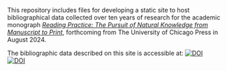 This repository includes files for developing a static site to host bibliographical data collected over ten years of research for the academic monograph [_Reading Practice: The Pursuit of Natural Knowledge from Manuscript to Print_](https://press.uchicago.edu/ucp/books/book/chicago/R/bo222256991.html), forthcoming from The University of Chicago Press in August 2024. 

The bibliographic data described on this site is accessible at:
[![DOI](https://zenodo.org/badge/DOI/10.5281/zenodo.11123120.svg)](https://doi.org/10.5281/zenodo.11123120)  
[![DOI](https://zenodo.org/badge/DOI/10.5281/zenodo.11122956.svg)](https://doi.org/10.5281/zenodo.11122956)
